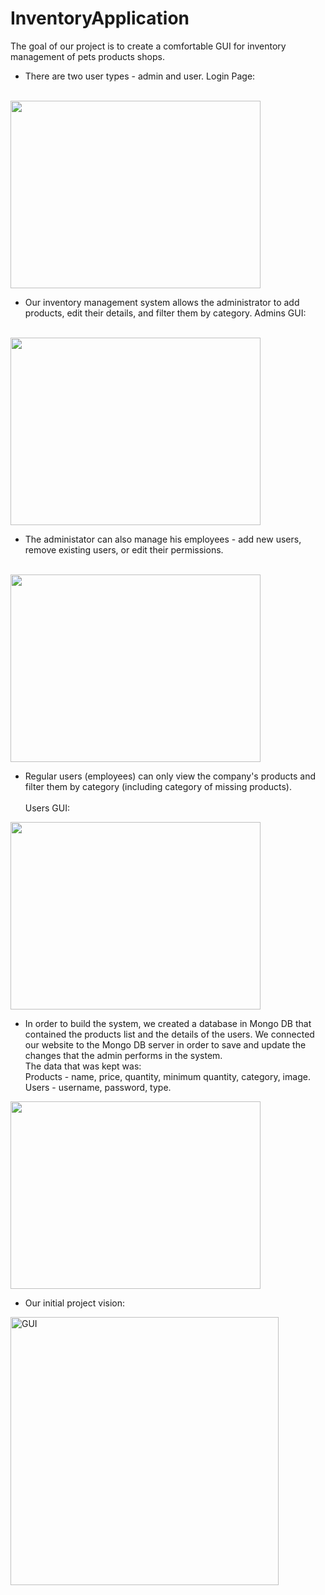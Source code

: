 # InventoryApplication
The goal of our project is to create a comfortable GUI for inventory management of pets products shops.

* There are two user types - admin and user.
Login Page: <br><br>
<img src="https://user-images.githubusercontent.com/105801035/176411348-73b3e9d8-e8ca-43c4-97ba-83891bd540a0.png" width="400" height="300"/>

* Our inventory management system allows the administrator to add products, edit their details, and filter them by category. 
Admins GUI: <br><br>
<img src="https://user-images.githubusercontent.com/105801035/176411504-41abb69a-7871-4334-bc03-8173085be05c.png" width="400" height="300"/>

* The administator can also manage his employees - add new users, remove existing users, or edit their permissions. <br><br>
<img src="https://user-images.githubusercontent.com/105801035/176411682-7bd5765f-aac8-48a8-87af-e6ba1a6be7f7.png" width="400" height="300"/>

* Regular users (employees) can only view the company's products and filter them by category (including category of missing products). <br><br>
Users GUI:
<img src="https://user-images.githubusercontent.com/105801035/176411611-02be88bf-2542-4b38-8770-3f6cb528d128.png" width="400" height="300"/>
<br>

* In order to build the system, we created a database in Mongo DB that contained the products list and the details of the users. We connected our website to the Mongo DB server in order to save and update the changes that the admin performs in the system. <br>
The data that was kept was: <br>
Products - name, price, quantity, minimum quantity, category, image. <br>
Users - username, password, type. <br>
<img src="https://user-images.githubusercontent.com/105801035/176414844-9f789ced-9e67-49c4-92e7-60fb7fd2ab3c.png" width="400" height="300"/>



* Our initial project vision:

<img width="429" alt="GUI" src="https://user-images.githubusercontent.com/105801035/169852871-59279571-419d-48ec-ab09-e1ed34c6477d.png">
